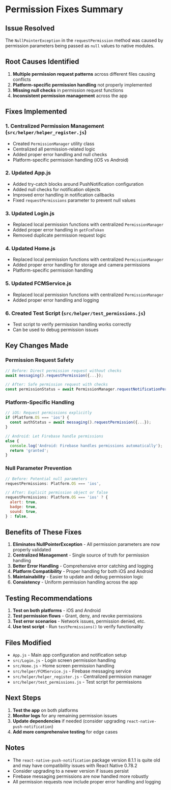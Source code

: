 # Permission Fixes Summary

## Issue Resolved
The `NullPointerException` in the `requestPermission` method was caused by permission parameters being passed as `null` values to native modules.

## Root Causes Identified
1. **Multiple permission request patterns** across different files causing conflicts
2. **Platform-specific permission handling** not properly implemented
3. **Missing null checks** in permission request functions
4. **Inconsistent permission management** across the app

## Fixes Implemented

### 1. Centralized Permission Management (`src/helper/helper_register.js`)
- Created `PermissionManager` utility class
- Centralized all permission-related logic
- Added proper error handling and null checks
- Platform-specific permission handling (iOS vs Android)

### 2. Updated App.js
- Added try-catch blocks around PushNotification configuration
- Added null checks for notification objects
- Improved error handling in notification callbacks
- Fixed `requestPermissions` parameter to prevent null values

### 3. Updated Login.js
- Replaced local permission functions with centralized `PermissionManager`
- Added proper error handling in `getFcmToken`
- Removed duplicate permission request logic

### 4. Updated Home.js
- Replaced local permission functions with centralized `PermissionManager`
- Added proper error handling for storage and camera permissions
- Platform-specific permission handling

### 5. Updated FCMService.js
- Replaced local permission functions with centralized `PermissionManager`
- Added proper error handling and logging

### 6. Created Test Script (`src/helper/test_permissions.js`)
- Test script to verify permission handling works correctly
- Can be used to debug permission issues

## Key Changes Made

### Permission Request Safety
```javascript
// Before: Direct permission request without checks
await messaging().requestPermission({...});

// After: Safe permission request with checks
const permissionStatus = await PermissionManager.requestNotificationPermissions();
```

### Platform-Specific Handling
```javascript
// iOS: Request permissions explicitly
if (Platform.OS === 'ios') {
  const authStatus = await messaging().requestPermission({...});
}

// Android: Let Firebase handle permissions
else {
  console.log('Android: Firebase handles permissions automatically');
  return 'granted';
}
```

### Null Parameter Prevention
```javascript
// Before: Potential null parameters
requestPermissions: Platform.OS === 'ios',

// After: Explicit permission object or false
requestPermissions: Platform.OS === 'ios' ? {
  alert: true,
  badge: true,
  sound: true,
} : false,
```

## Benefits of These Fixes

1. **Eliminates NullPointerException** - All permission parameters are now properly validated
2. **Centralized Management** - Single source of truth for permission handling
3. **Better Error Handling** - Comprehensive error catching and logging
4. **Platform Compatibility** - Proper handling for both iOS and Android
5. **Maintainability** - Easier to update and debug permission logic
6. **Consistency** - Uniform permission handling across the app

## Testing Recommendations

1. **Test on both platforms** - iOS and Android
2. **Test permission flows** - Grant, deny, and revoke permissions
3. **Test error scenarios** - Network issues, permission denied, etc.
4. **Use test script** - Run `testPermissions()` to verify functionality

## Files Modified

- `App.js` - Main app configuration and notification setup
- `src/Login.js` - Login screen permission handling
- `src/Home.js` - Home screen permission handling
- `src/helper/FCMService.js` - Firebase messaging service
- `src/helper/helper_register.js` - Centralized permission manager
- `src/helper/test_permissions.js` - Test script for permissions

## Next Steps

1. **Test the app** on both platforms
2. **Monitor logs** for any remaining permission issues
3. **Update dependencies** if needed (consider upgrading `react-native-push-notification`)
4. **Add more comprehensive testing** for edge cases

## Notes

- The `react-native-push-notification` package version 8.1.1 is quite old and may have compatibility issues with React Native 0.78.2
- Consider upgrading to a newer version if issues persist
- Firebase messaging permissions are now handled more robustly
- All permission requests now include proper error handling and logging
